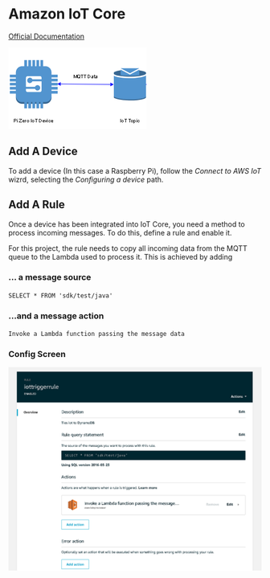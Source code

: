# Amazon IoT Core 

[Official Documentation](https://aws.amazon.com/documentation/iot/)

<img src="../images/awsiot.png">

## Add A Device

To add a device (In this case a Raspberry Pi), follow the *Connect to AWS IoT* wizrd, selecting the *Configuring a device* path.

## Add A Rule

Once a device has been integrated into IoT Core, you need a method to process incoming messages.  To do this, define a rule and enable it.

For this project, the rule needs to copy all incoming data from the MQTT queue to the Lambda used to process it. This is achieved by adding 

### ... a message source

`SELECT * FROM 'sdk/test/java'`

### ...and a message action

`Invoke a Lambda function passing the message data`

### Config Screen

<img src="../images/iotrule.png">

